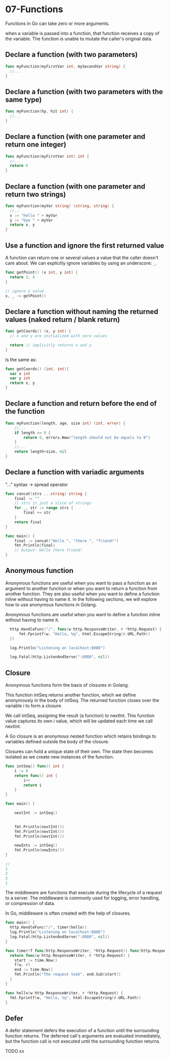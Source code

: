 # 07-Functions

Functions in Go can take zero or more arguments.

when a variable is passed into a function, that function receives a copy of the variable. The function is unable to mutate the caller's original data.

## Declare a function (with two parameters)

```go
func myFunction(myFirstVar int, mySecondVar string) {
  //...
}
```

## Declare a function (with two parameters with the same type)

```go
func myFunction(hp, hit int) {
  //...
}

```

## Declare a function (with one parameter and return one integer)

```go
func myFunction(myFirstVar int) int {
  //...
  return 6
}
```

## Declare a function (with one parameter and return two strings)

```go
func myFunction(myVar string) (string, string) {
  //...
  x := "hello " + myVar
  y := "bye " + myVar
  return x, y
}
```

## Use a function and ignore the first returned value

A function can return one or several values a value that the caller doesn't care about. We can explicitly ignore variables by using an underscore: `_`.

```go
func getPoint() (x int, y int) {
  return 3, 4
}

// ignore y value
x, _ := getPoint()
```

## Declare a function without naming the returned values (naked return / blank return)

```go
func getCoords() (x, y int) {
  // x and y are initialized with zero values

  return // implicitly returns x and y
}
```

Is the same as:

```go
func getCoords() (int, int){
  var x int
  var y int
  return x, y
}
```

## Declare a function and return before the end of the function

```go
func myFunction(length, age, size int) (int, error) {
    //...
	if length == 0 {
		return 0, errors.New("length should not be equals to 0")
	}
    //...
	return length+size, nil
}
```

## Declare a function with variadic arguments

"..." syntax -> spread operator

```go
func concat(strs ...string) string {
    final := ""
    // strs is just a slice of strings
    for _, str := range strs {
        final += str
    }
    return final
}

func main() {
    final := concat("Hello ", "there ", "friend!")
    fmt.Println(final)
    // Output: Hello there friend!
}
```

## Anonymous function

Anonymous functions are useful when you want to pass a function as an argument to another function or when you want to return a function from another function. They are also useful when you want to define a function inline without having to name it. In the following sections, we will explore how to use anonymous functions in Golang.

Anonymous functions are useful when you want to define a function inline without having to name it.

```go
  http.HandleFunc("/", func(w http.ResponseWriter, r *http.Request) {
      fmt.Fprintf(w, "Hello, %q", html.EscapeString(r.URL.Path))
  })

  log.Println("Listening on localhost:8080")

  log.Fatal(http.ListenAndServe(":8080", nil))
```

## Closure

Anonymous functions form the basis of closures in Golang.

This function intSeq returns another function, which we define anonymously in the body of intSeq. The returned function closes over the variable i to form a closure.
	

  We call intSeq, assigning the result (a function) to nextInt. This function value captures its own i value, which will be updated each time we call nextInt.
	

A Go closure is an anonymous nested function which retains bindings to variables defined outside the body of the closure.

Closures can hold a unique state of their own. The state then becomes isolated as we create new instances of the function.

```go
func intSeq() func() int {
    i := 0
    return func() int {
        i++
        return i
    }
}

func main() {

    nextInt := intSeq()
	

    fmt.Println(nextInt())
    fmt.Println(nextInt())
    fmt.Println(nextInt())	

    newInts := intSeq()
    fmt.Println(newInts())
}

//
1
2
3
1
```

The middleware are functions that execute during the lifecycle of a request to a server. The middleware is commonly used for logging, error handling, or compression of data.

In Go, middleware is often created with the help of closures.

```go
func main() {
  http.HandleFunc("/", timer(hello))
  log.Println("Listening on localhost:8080")
  log.Fatal(http.ListenAndServe(":8080", nil))
}

func timer(f func(http.ResponseWriter, *http.Request)) func(http.ResponseWriter, *http.Request) {
  return func(w http.ResponseWriter, r *http.Request) {
    start := time.Now()
    f(w, r)
    end := time.Now()
    fmt.Println("The request took", end.Sub(start))
  }
}

func hello(w http.ResponseWriter, r *http.Request) {
  fmt.Fprintf(w, "Hello, %q", html.EscapeString(r.URL.Path))
}
```

## Defer

 A defer statement defers the execution of a function until the surrounding function returns. 
The deferred call's arguments are evaluated immediately, but the function call is not executed until the surrounding function returns. 

TODO xx

```go
```